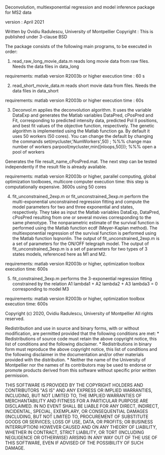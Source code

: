 Deconvolution, multiexponential regression and model inference package for MS2 data

version : April 2021

Written by Ovidiu Radulescu, University of Montpellier
Copyright : This is published under 3-clause BSD
  
 
The package consists of the following main programs, to be executed in order:  

1) read_raw_long_movie_data.m reads long movie data from raw files. Needs the data files in data_long

requirements: matlab version R2003b or higher
execution time : 60 s

2) read_short_movie_data.m reads short movie data from files. Needs the data files in data_short

requirements: matlab version R2003b or higher
execution time : 60s 

3) Deconvol.m applies the deconvolution algorithm. It uses the variable DataExp and generates the Matlab variables 
DataPred, cPosPred and Fit, corresponding to predicted intensity data, predicted Pol II positions, and best fit 
values of the objective function, respectively. The genetic algorithm is implemented using the Matlab function ga. 
By default it uses 50 workers (50 cores). 
You can change the default by changing the commands
set(mycluster,'NumWorkers',50) ; %%% change max number of workers
parpool(mycluster,min([nloops,50])); %%% open a pool of workers 

Generates the file result_name_cPosPred.mat. The next step can be tested
independently if the result file is already available. 

requirements:  matlab version R2003b or higher, parallel computing, global optimization toolboxes, multicore computer
execution time: this step is computationally expensive. 3600s using 50 cores 

4) fit_unconstrained_2exp.m or fit_unconstrained_3exp.m perform the multi-exponential unconstrained regression fitting and compute 
the model parameters for two and 
three exponential and states, respectively. They take as input the Matlab variables DataExp, DataPred, cPosPred 
resulting from one or several movies corresponding to the same phenotype.  The nonparametric estimate of the survival 
function is performed using the Matlab function ecdf (Meyer-Kaplan method). The multiexponential regression of the survival 
function is performed using the Matlab function lsqnonlin. 
The output of fit_unconstrained_2exp.m is a set of parameters for the ON/OFF telegraph model. 
The output of fit_unconstrained_3exp.m is a set of parameters for two types of 3 states models, referenced here as M1 and M2.   

requirements: matlab version R2003b or higher, optimization toolbox
execution time: 600s

5) fit_constrained_3exp.m performs the 3-exponential regression fitting constrained by the relation 
A1 lambda1 + A2 lambda2 + A3 lambda3 = 0 corresponding to model M3

requirements: matlab version R2003b or higher, optimization toolbox
execution time: 600s

Copyright (c) 2020, Ovidiu Radulescu, University of Montpellier
All rights reserved.

Redistribution and use in source and binary forms, with or without
modification, are permitted provided that the following conditions are met:
    * Redistributions of source code must retain the above copyright
      notice, this list of conditions and the following disclaimer.
    * Redistributions in binary form must reproduce the above copyright
      notice, this list of conditions and the following disclaimer in the
      documentation and/or other materials provided with the distribution.
    * Neither the name of the University of Montpellier nor the
      names of its contributors may be used to endorse or promote products
      derived from this software without specific prior written permission.

THIS SOFTWARE IS PROVIDED BY THE COPYRIGHT HOLDERS AND CONTRIBUTORS "AS IS" AND
ANY EXPRESS OR IMPLIED WARRANTIES, INCLUDING, BUT NOT LIMITED TO, THE IMPLIED
WARRANTIES OF MERCHANTABILITY AND FITNESS FOR A PARTICULAR PURPOSE ARE
DISCLAIMED. IN NO EVENT SHALL <COPYRIGHT HOLDER> BE LIABLE FOR ANY
DIRECT, INDIRECT, INCIDENTAL, SPECIAL, EXEMPLARY, OR CONSEQUENTIAL DAMAGES
(INCLUDING, BUT NOT LIMITED TO, PROCUREMENT OF SUBSTITUTE GOODS OR SERVICES;
LOSS OF USE, DATA, OR PROFITS; OR BUSINESS INTERRUPTION) HOWEVER CAUSED AND
ON ANY THEORY OF LIABILITY, WHETHER IN CONTRACT, STRICT LIABILITY, OR TORT
(INCLUDING NEGLIGENCE OR OTHERWISE) ARISING IN ANY WAY OUT OF THE USE OF THIS
SOFTWARE, EVEN IF ADVISED OF THE POSSIBILITY OF SUCH DAMAGE.